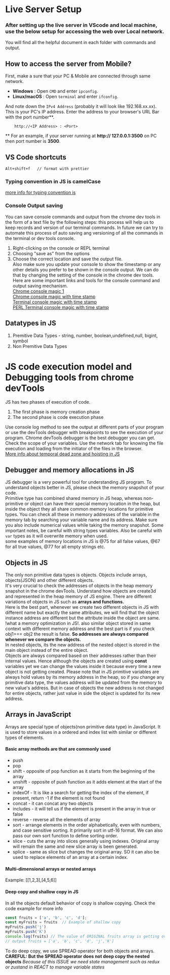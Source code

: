 
# Live Server Setup
### After setting up the live server in VScode and local machine, use the below setup for accessing the web over Local network.   
You will find all the helpful document in each folder with commands and output.   
## How to access the server from Mobile?

 First, make a sure that your PC & Mobile are connected through same network. 

* **Windows** :  Open `CMD` and enter `ipconfig`.
* **Linux/macOS** : Open `terminal` and enter `ifconfig`.

And note down the `IPv4 Address` (probably it will look like 192.168.xx.xx). This is your PC's IP address. Enter the address to your browser's URL Bar with the port number**.

        http://<IP Address> : <Port>

** For an example, if your server running at **http:// 127.0.0.1:3500** on PC then port number is **3500**.     

## VS Code shortcuts
```
Alt+shift+f   // format with prettier
```

### Typing convention in JS is camelCase 
[more info for typing convention is](https://www.freecodecamp.org/news/snake-case-vs-camel-case-vs-pascal-case-vs-kebab-case-whats-the-difference/)

### Console Output saving   
You can save console commands and output from the chrome dev tools in the form of a text file by the following steps: this process will help us to keep records and version of our terminal commands. In future we can try to automate this process of auto saving ang versioning of all the commands in the terminal or dev tools console.    
1. Right-clicking on the console or REPL terminal 
2. Choosing "save as" from the options
3. Choose the correct location and save the output file.    
 Also make sure you update your console to show the timestamp or any other details you prefer to be shown in the console output. We can do that by changing the setting of the console in the chrome dev tools.   
 Here are some important links and tools for the console command and output saving mechanism.  
 [Chrome console magic 1](https://stackoverflow.com/questions/7627113/save-the-console-log-in-chrome-to-a-file)   
 [Chrome console magic with time stamp](https://stackoverflow.com/questions/12008120/console-log-timestamps-in-chrome)   
 [Terminal console magic with time stamp](https://www.cyberciti.biz/faq/howto-save-ouput-of-linux-unix-command-to-file/)   
 [PERL Terminal console magic with time stamp](https://stackoverflow.com/questions/10838963/bash-append-command-output-and-timestamp-to-file)     


 ## Datatypes in JS
 1. Premitive Data Types - string, number, boolean,undefined,null, bigint, symbol
 2. Non Premitive Data Types

# JS code execution model and Debugging tools from chrome devTools 
JS has two phases of execution of code.    
1. The first phase is memory creation phase
2. The second phase is code execution phase     

Use console log method to see the output at different parts of your program or use the devTools debugger with breakpoints to see the execution of your program. Chrome devTools debugger is the best debugger you can get. Check the scope of your variables.  Use the network tab for knowing the file execution and loading from the initiator of the files in the browser.    
[More info about temporal dead zone and hoisting in JS](https://www.freecodecamp.org/news/javascript-temporal-dead-zone-and-hoisting-explained/)     

## Debugger and memory allocations in JS
JS debugger is a very powerful tool for understanding JS program. To understand objects better in JS, please check the memory snapshot of your code.    
Primitive type has combined shared memory in JS heap, whereas non-primitive or object can have their special memory location in the heap, but inside the object they all share common memory locations for primitive types. You can check all these in memory addresses of the variable in the memory tab by searching your variable name and its address. Make sure you also include numerical values while taking the memory snapshot. Some important notes, be careful with string types variables. Also be careful with `var` types as it will overwrite memory when used.    
some examples of memory locations in JS is @75 for all false values, @67 for all true values, @77 for all empty strings etc.     

## Objects in JS   
The only non primitive data types is objects. Objects include arrays, objects(JSON) and other different objects.       
It's very crucial to check the addresses of objects in the heap memory snapshot in the chrome devTools. Understand how objects are create3d and represented in the heap memory of JS engine. There are different variations of objects in JS such as **arrays and functions.**    
Here is the best part, whenever we create two different objects in JS with different name but exactly the same attributes, we will find that the object instance address are different but the attribute inside the object are same. !what a memory optimization in JS!. also similar object stored in same context with different memory address and the best part is if you check obj1=== obj2 the result is false. **So addresses are always compared whenever we compare the objects.**    
In nested objects, its the new address of the nested object is stored in the main object instead of the entire object.    
Objects are always compared based on their addresses rather than their internal values. Hence although the objects are created using **const** variables yet we can change the values inside it because every time a new object is not getting created. Please note that in JS primitive variables are always hold values by its memory address in the heap, so if you change any primitive data type, the values address will be updated from the memory to new value's address. But in case of objects the new address is not changed for entire objects, rather just value in side the object is updated for its new address.      

## Arrays in JavaScript
Arrays are special type of objects(non primitive data type) in JavaScript. It is used to store values in a ordered and index list with similar or different types of elements.     
#### Basic array methods are that are commonly used
- push
- pop
- shift - opposite of pop function as it starts from the beginning of the array
- unshift - opposite of push function as it adds element at the start of the array
- indexOf - It is like a search for getting the index of the element, if present, return -1 if the element is not found
- concat - it can concat any two objects 
- includes - it will tell us if the element is present in the array in true or false
- reverse - reverse all the elements of array
- sort - arrange elements in the order alphabetically, even with numbers, and case sensitive sorting. It primarily sort in utf-16 format. We can also pass our own sort function to define sorting order. 
- slice - cuts the array into slices generally using indexes. Original array will remain the same and new slice array is been generated. 
- splice - same as slice but changes the original array. SO it can also be used to replace elements of an array at a certain index.      

#### Multi-dimensional arrays or nested arrays
Example: [[1,2,3],[4,5,6]]      

#### Deep copy and shallow copy in JS   
In all the objects default behavior of copy is shallow copying. Check the code example for more info    
```javascript
const fruits = ['a', 'b', 'c', 'd'];
const myFruits = fruits  // Example of shallow copy
myFruits.push('j')
myFruits.push('K')
console.log(fruits) // The value of ORIGINAL fruits array is getting overwritten as well
// output fruits = ['a', 'b', 'c', 'd', 'j','K']
```    
To do deep copy, we use SPREAD operator for both objects and arrays.     
**CAREFUL: But the SPREAD operator does not deep copy the nested objects** *Because of this ISSUE we need state management such as redux or zustand in REACT to manage variable states*


